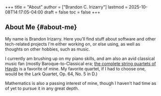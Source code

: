 +++
title = "About"
author = ["Brandon C. Irizarry"]
lastmod = 2025-10-08T14:17:05-04:00
draft = false
toc = false
+++

## About Me {#about-me}

My name is Brandon Irizarry. Here you'll find stuff about software
and other tech-related projects I'm either working on, or else
using, as well as thoughts on other hobbies, such as music.

I currently am brushing up on my piano skills, and am also an avid
classical music fan (mostly Baroque-to-Classical era; [the complete
string quartets of Haydn](https://www.youtube.com/playlist?list=PLwEx-3EdmA0YaWxqVt19sYYNSDaRL7MLe) is a favorite of mine. My favorite
quartet, if I had to choose one, would be the Lark Quartet, Op. 64,
No. 5 in D.)

Mathematics is also a passing interest of mine, though I haven't
had time as of yet to pursue it in any great depth.
